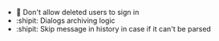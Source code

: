* :bug: Don't allow deleted users to sign in
* :shipit: Dialogs archiving logic
* :shipit: Skip message in history in case if it can't be parsed 
